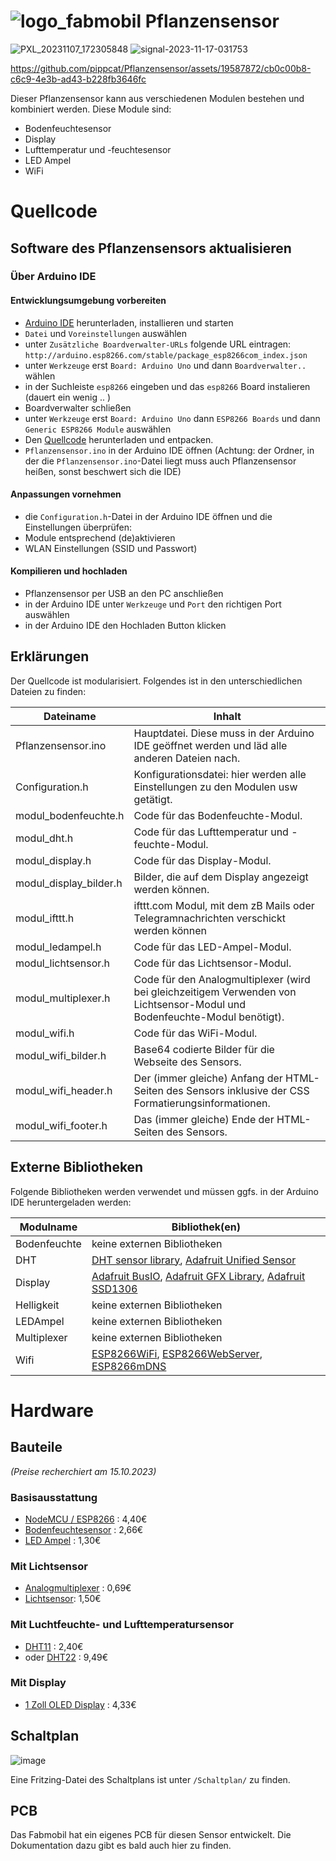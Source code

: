 # ![logo_fabmobil](https://github.com/pippcat/Pflanzensensor/assets/19587872/6eefc1fa-b6fe-4b89-8963-3fa2665b992d) Pflanzensensor

![PXL_20231107_172305848](https://github.com/pippcat/Pflanzensensor/assets/19587872/90fa5a0d-8c51-478d-a620-1cea98ed86b6)
![signal-2023-11-17-031753](https://github.com/pippcat/Pflanzensensor/assets/19587872/93855a2a-f814-471e-9c01-cfe89b46ba98)

https://github.com/pippcat/Pflanzensensor/assets/19587872/cb0c00b8-c6c9-4e3b-ad43-b228fb3646fc


Dieser Pflanzensensor kann aus verschiedenen Modulen bestehen und kombiniert werden. Diese Module sind:

- Bodenfeuchtesensor
- Display
- Lufttemperatur und -feuchtesensor
- LED Ampel
- WiFi


# Quellcode

## Software des Pflanzensensors aktualisieren

### Über Arduino IDE

#### Entwicklungsumgebung vorbereiten

- [Arduino IDE](https://www.arduino.cc/en/software) herunterladen, installieren und starten
- `Datei` und `Voreinstellungen` auswählen
- unter `Zusätzliche Boardverwalter-URLs` folgende URL eintragen: `http://arduino.esp8266.com/stable/package_esp8266com_index.json`
- unter `Werkzeuge` erst `Board: Arduino Uno` und dann `Boardverwalter..` wählen
- in der Suchleiste `esp8266` eingeben und das `esp8266` Board instalieren (dauert ein wenig .. )
- Boardverwalter schließen
- unter `Werkzeuge` erst `Board: Arduino Uno` dann `ESP8266 Boards` und dann `Generic ESP8266 Module` auswählen
- Den [Quellcode](https://github.com/pippcat/Pflanzensensor/releases) herunterladen und entpacken.
- `Pflanzensensor.ino` in der Arduino IDE öffnen (Achtung: der Ordner, in der die `Pflanzensensor.ino`-Datei liegt muss auch Pflanzensensor heißen, sonst beschwert sich die IDE)

#### Anpassungen vornehmen

- die `Configuration.h`-Datei in der Arduino IDE öffnen und die Einstellungen überprüfen:
 - Module entsprechend (de)aktivieren
 - WLAN Einstellungen (SSID und Passwort)

#### Kompilieren und hochladen

- Pflanzensensor per USB an den PC anschließen
- in der Arduino IDE unter `Werkzeuge` und `Port` den richtigen Port auswählen
- in der Arduino IDE den Hochladen Button klicken

## Erklärungen

Der Quellcode ist modularisiert. Folgendes ist in den unterschiedlichen Dateien zu finden:

| Dateiname | Inhalt |
|-----------|--------|
| Pflanzensensor.ino | Hauptdatei. Diese muss in der Arduino IDE geöffnet werden und läd alle anderen Dateien nach. |
| Configuration.h | Konfigurationsdatei: hier werden alle Einstellungen zu den Modulen usw getätigt. |
| modul_bodenfeuchte.h | Code für das Bodenfeuchte-Modul. |
| modul_dht.h | Code für das Lufttemperatur und -feuchte-Modul. |
| modul_display.h | Code für das Display-Modul. |
| modul_display_bilder.h | Bilder, die auf dem Display angezeigt werden können. |
| modul_ifttt.h | ifttt.com Modul, mit dem zB Mails oder Telegramnachrichten verschickt werden können |
| modul_ledampel.h | Code für das LED-Ampel-Modul. |
| modul_lichtsensor.h | Code für das Lichtsensor-Modul. |
| modul_multiplexer.h | Code für den Analogmultiplexer (wird bei gleichzeitigem Verwenden von Lichtsensor-Modul und Bodenfeuchte-Modul benötigt). |
| modul_wifi.h | Code für das WiFi-Modul. |
| modul_wifi_bilder.h | Base64 codierte Bilder für die Webseite des Sensors. |
| modul_wifi_header.h | Der (immer gleiche) Anfang der HTML-Seiten des Sensors inklusive der CSS Formatierungsinformationen. |
| modul_wifi_footer.h | Das (immer gleiche) Ende der HTML-Seiten des Sensors. |

## Externe Bibliotheken

Folgende Bibliotheken werden verwendet und müssen ggfs. in der Arduino IDE heruntergeladen werden:

| Modulname | Bibliothek(en) |
|-----------|----------------|
| Bodenfeuchte | keine externen Bibliotheken |
| DHT | [DHT sensor library](https://github.com/adafruit/DHT-sensor-library), [Adafruit Unified Sensor](https://github.com/adafruit/Adafruit_Sensor) |
| Display | [Adafruit BusIO](https://github.com/adafruit/Adafruit_BusIO), [Adafruit GFX Library](https://github.com/adafruit/Adafruit-GFX-Library), [Adafruit SSD1306](https://github.com/adafruit/Adafruit_SSD1306) |
| Helligkeit | keine externen Bibliotheken |
| LEDAmpel | keine externen Bibliotheken |
| Multiplexer | keine externen Bibliotheken |
| Wifi | [ESP8266WiFi](https://github.com/esp8266/Arduino/tree/master/libraries/ESP8266WiFi), [ESP8266WebServer](https://github.com/esp8266/Arduino/tree/master/libraries/ESP8266WebServer), [ESP8266mDNS](https://github.com/esp8266/Arduino/tree/master/libraries/ESP8266mDNS) |

# Hardware

## Bauteile

*(Preise recherchiert am 15.10.2023)*

### Basisausstattung

* [NodeMCU / ESP8266](https://www.amazon.de/AZDelivery-NodeMCU-ESP8266-ESP-12E-Development/dp/B0754LZ73Z/ref=sr_1_3?__mk_de_DE=%C3%85M%C3%85%C5%BD%C3%95%C3%91&crid=2R1E6LL9WLQA0&keywords=nodemcu&qid=1697395604&sprefix=nodemc%2Caps%2C161&sr=8-3) : 4,40€
* [Bodenfeuchtesensor](https://www.amazon.de/KeeYees-Bodenfeuchtesensor-Kapazitive-Hygrometer-Feuchtigkeitssensor/dp/B07R174TM1/ref=sr_1_5?crid=SBQ62PDCTU01&keywords=soil+moisture+sensor&qid=1697395580&sprefix=soil+mo%2Caps%2C177&sr=8-5) : 2,66€
* [LED Ampel](https://www.amazon.de/AZDelivery-Creative-Mini-Ampel-kompatibel-Arduino/dp/B086V33MST/ref=sr_1_5?__mk_de_DE=%C3%85M%C3%85%C5%BD%C3%95%C3%91&crid=18271JP3Z0QGQ&keywords=led%2Bampel&qid=1697396050&sprefix=led%2Bampel%2Caps%2C138&sr=8-5&th=1) : 1,30€

### Mit Lichtsensor

* [Analogmultiplexer](https://www.amazon.de/DEWIN-Electronic-Components-CD4051BE-Multiplexer/dp/B09LHTSPX9/ref=sr_1_6?__mk_de_DE=%C3%85M%C3%85%C5%BD%C3%95%C3%91&crid=3OFK7TJC628KS&keywords=4051+multiplexer&qid=1697395708&sprefix=4051+multiplexer%2Caps%2C126&sr=8-6) : 0,69€
* [Lichtsensor](https://www.amazon.de/AZDelivery-KY-018-Widerstand-Resistor-Arduino/dp/B07ZYXHF3C/ref=sr_1_7?__mk_de_DE=%C3%85M%C3%85%C5%BD%C3%95%C3%91&keywords=lichtsensor&qid=1697395989&sr=8-7&th=1): 1,50€

### Mit Luchtfeuchte- und Lufttemperatursensor

* [DHT11](https://www.amazon.de/AZDelivery-KY-015-DHT-Temperatursensor-Modul/dp/B089W7CJL4/ref=sr_1_4?__mk_de_DE=%C3%85M%C3%85%C5%BD%C3%95%C3%91&crid=1GPKR532WG8V6&keywords=dht11&qid=1697396131&sprefix=dht1%252Caps%252C144&sr=8-4) : 2,40€
* oder [DHT22](https://www.amazon.de/AZDelivery-Temperatursensor-Luftfeuchtigkeitssensor-Platine-Arduino/dp/B078SVZB1X/ref=sr_1_3?__mk_de_DE=%C3%85M%C3%85%C5%BD%C3%95%C3%91&crid=1S01332PVGW32&keywords=dht22&qid=1700151846&sprefix=dht22%2Caps%2C154&sr=8-3&th=1) : 9,49€

### Mit Display

* [1 Zoll OLED Display](https://www.amazon.de/APKLVSR-Bildschirm-Anzeigemodul-IIC-Bildschirm-kompatibel/dp/B0CFFK32S8/ref=sr_1_4?__mk_de_DE=%C3%85M%C3%85%C5%BD%C3%95%C3%91&crid=2ZN5Q7U84U4GL&keywords=oled%2Barduino&qid=1697396260&sprefix=oled%2Barduino%2Caps%2C176&sr=8-4&th=1) : 4,33€


## Schaltplan

![image](https://github.com/pippcat/Pflanzensensor/assets/19587872/ebdddc78-6ae9-408e-8801-bac7f96ac4ca)

Eine Fritzing-Datei des Schaltplans ist unter `/Schaltplan/` zu finden.

## PCB

Das Fabmobil hat ein eigenes PCB für diesen Sensor entwickelt. Die Dokumentation dazu gibt es bald auch hier zu finden.
